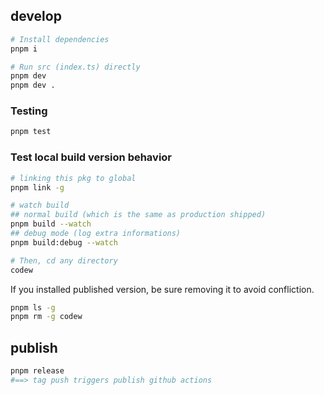 ## develop

```sh
# Install dependencies
pnpm i

# Run src (index.ts) directly
pnpm dev
pnpm dev .
```

### Testing

```sh
pnpm test
```

### Test local build version behavior

```sh
# linking this pkg to global
pnpm link -g

# watch build
## normal build (which is the same as production shipped)
pnpm build --watch
## debug mode (log extra informations)
pnpm build:debug --watch

# Then, cd any directory
codew
```

If you installed published version, be sure removing it to avoid confliction.

```sh
pnpm ls -g
pnpm rm -g codew
```

## publish

```sh
pnpm release
#==> tag push triggers publish github actions
```
